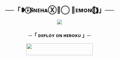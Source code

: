 <h2 align="center">
    ──「❥⍣⃝𝐒ɴᴇʜᴀⓍ≛⃝ 𝐃ᴇᴍᴏɴ🦋⃟❱‌ٖ」──
</h2>
<p align="center">
  <img src="https://telegra.ph/file/cd6e737a3cd578ad729a1.jpg">
</p>

<h3 align="center">
    ─「 ᴅᴇᴩʟᴏʏ ᴏɴ ʜᴇʀᴏᴋᴜ 」─
</h3>

<p align="center"><a href="https://dashboard.heroku.com/new?template=https://github.com/Shubhxspam/ChatBot"> <img src="https://img.shields.io/badge/Deploy%20On%20Heroku-black?style=for-the-badge&logo=heroku" width="220" height="38.45"/></a></p>
